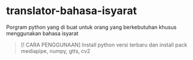 # translator-bahasa-isyarat
Porgram python yang di buat untuk orang yang berkebutuhan khusus menggunakan bahasa isyarat
> [! CARA PENGGUNAAN]
> Install python versi terbaru dan install pack mediapipe, numpy, gtts, cv2
>
